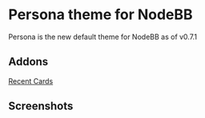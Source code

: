 Persona theme for NodeBB
====================

Persona is the new default theme for NodeBB as of v0.7.1

## Addons

[Recent Cards](https://github.com/Posion-J/nodebb-theme-mobvoi.git)

## Screenshots

